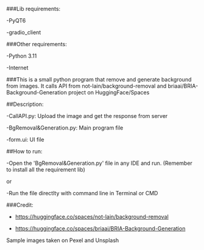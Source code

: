 ###Lib requirements:

  -PyQT6

  -gradio_client

  
###Other requirements:
  
  -Python 3.11
  
  -Internet


###This is a small python program that remove and generate background from images. It calls API from not-lain/background-removal and briaai/BRIA-Background-Generation project on HuggingFace/Spaces


##Description:

  -CallAPI.py: Upload the image and get the response from server
  
  -BgRemoval&Generation.py: Main program file
  
  -form.ui: UI file

##How to run:

  -Open the 'BgRemoval&Generation.py' file in any IDE and run. (Remember to install all the requirement lib)
  
  or
  
  -Run the file directlty with command line in Terminal or CMD


###Credit: 

- https://huggingface.co/spaces/not-lain/background-removal

- https://huggingface.co/spaces/briaai/BRIA-Background-Generation


Sample images taken on Pexel and Unsplash
